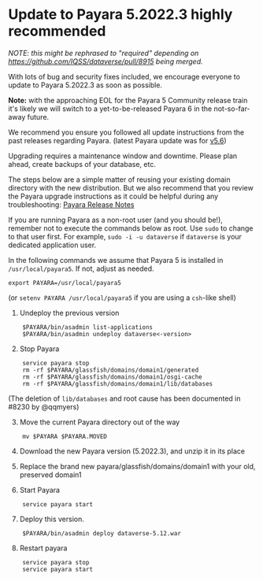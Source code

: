 # Update to Payara 5.2022.3 highly recommended

*NOTE: this might be rephrased to "required" depending on https://github.com/IQSS/dataverse/pull/8915 being merged.*

With lots of bug and security fixes included, we encourage everyone to update to Payara 5.2022.3 as soon as possible.

**Note:** with the approaching EOL for the Payara 5 Community release train it's likely we will switch to a
yet-to-be-released Payara 6 in the not-so-far-away future.

We recommend you ensure you followed all update instructions from the past releases regarding Payara.
(latest Payara update was for [v5.6](https://github.com/IQSS/dataverse/releases/tag/v5.6))

Upgrading requires a maintenance window and downtime. Please plan ahead, create backups of your database, etc.

The steps below are a simple matter of reusing your existing domain directory with the new distribution.
But we also recommend that you review the Payara upgrade instructions as it could be helpful during any troubleshooting:
[Payara Release Notes](https://docs.payara.fish/community/docs/Release%20Notes/Release%20Notes%205.2022.3.html)

If you are running Payara as a non-root user (and you should be!), remember not to execute the commands below as root.
Use `sudo` to change to that user first. For example, `sudo -i -u dataverse` if `dataverse` is your dedicated
application user.

In the following commands we assume that Payara 5 is installed in `/usr/local/payara5`. If not, adjust as needed.

```shell
export PAYARA=/usr/local/payara5
```

(or `setenv PAYARA /usr/local/payara5` if you are using a `csh`-like shell)

1. Undeploy the previous version

```shell
    $PAYARA/bin/asadmin list-applications
    $PAYARA/bin/asadmin undeploy dataverse<-version>
```

2. Stop Payara

```shell
    service payara stop
    rm -rf $PAYARA/glassfish/domains/domain1/generated
    rm -rf $PAYARA/glassfish/domains/domain1/osgi-cache
    rm -rf $PAYARA/glassfish/domains/domain1/lib/databases
```

(The deletion of `lib/databases` and root cause has been documented in #8230 by @qqmyers)

3. Move the current Payara directory out of the way

```shell
    mv $PAYARA $PAYARA.MOVED
```

4. Download the new Payara version (5.2022.3), and unzip it in its place

5. Replace the brand new payara/glassfish/domains/domain1 with your old, preserved domain1

6. Start Payara

```shell
    service payara start
```

7. Deploy this version.

```shell
    $PAYARA/bin/asadmin deploy dataverse-5.12.war
```

8. Restart payara

```shell
    service payara stop
    service payara start
```
